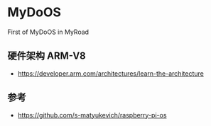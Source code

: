 # MyDoOS

First of MyDoOS in MyRoad


## 硬件架构 ARM-V8

+ <https://developer.arm.com/architectures/learn-the-architecture>


## 参考

+ <https://github.com/s-matyukevich/raspberry-pi-os>

